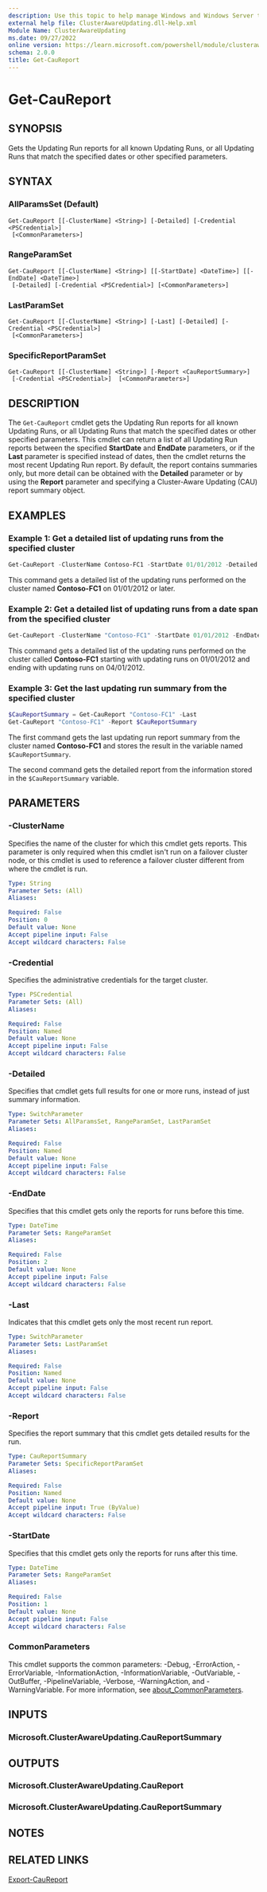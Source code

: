 ```yaml
---
description: Use this topic to help manage Windows and Windows Server technologies with Windows PowerShell.
external help file: ClusterAwareUpdating.dll-Help.xml
Module Name: ClusterAwareUpdating
ms.date: 09/27/2022
online version: https://learn.microsoft.com/powershell/module/clusterawareupdating/get-caureport?view=windowsserver2022-ps&wt.mc_id=ps-gethelp
schema: 2.0.0
title: Get-CauReport
---
```


# Get-CauReport

## SYNOPSIS
Gets the Updating Run reports for all known Updating Runs, or all Updating Runs that match the
specified dates or other specified parameters.

## SYNTAX

### AllParamsSet (Default)

```
Get-CauReport [[-ClusterName] <String>] [-Detailed] [-Credential <PSCredential>]
 [<CommonParameters>]
```

### RangeParamSet

```
Get-CauReport [[-ClusterName] <String>] [[-StartDate] <DateTime>] [[-EndDate] <DateTime>]
 [-Detailed] [-Credential <PSCredential>] [<CommonParameters>]
```

### LastParamSet

```
Get-CauReport [[-ClusterName] <String>] [-Last] [-Detailed] [-Credential <PSCredential>]
 [<CommonParameters>]
```

### SpecificReportParamSet

```
Get-CauReport [[-ClusterName] <String>] [-Report <CauReportSummary>]
 [-Credential <PSCredential>]  [<CommonParameters>]
```

## DESCRIPTION

The `Get-CauReport` cmdlet gets the Updating Run reports for all known Updating Runs, or all
Updating Runs that match the specified dates or other specified parameters. This cmdlet can return a
list of all Updating Run reports between the specified **StartDate** and **EndDate** parameters, or
if the **Last** parameter is specified instead of dates, then the cmdlet returns the most recent
Updating Run report. By default, the report contains summaries only, but more detail can be obtained
with the **Detailed** parameter or by using the **Report** parameter and specifying a Cluster-Aware
Updating (CAU) report summary object.

## EXAMPLES

### Example 1: Get a detailed list of updating runs from the specified cluster

```powershell
Get-CauReport -ClusterName Contoso-FC1 -StartDate 01/01/2012 -Detailed
```

This command gets a detailed list of the updating runs performed on the cluster named **Contoso-FC1**
on 01/01/2012 or later.

### Example 2: Get a detailed list of updating runs from a date span from the specified cluster

```powershell
Get-CauReport -ClusterName "Contoso-FC1" -StartDate 01/01/2012 -EndDate 04/01/2012 -Detailed
```

This command gets a detailed list of the updating runs performed on the cluster called **Contoso-FC1**
starting with updating runs on 01/01/2012 and ending with updating runs on 04/01/2012.

### Example 3: Get the last updating run summary from the specified cluster

```powershell
$CauReportSummary = Get-CauReport "Contoso-FC1" -Last
Get-CauReport "Contoso-FC1" -Report $CauReportSummary
```

The first command gets the last updating run report summary from the cluster named **Contoso-FC1** and
stores the result in the variable named `$CauReportSummary`.

The second command gets the detailed report from the information stored in the `$CauReportSummary`
variable.

## PARAMETERS

### -ClusterName

Specifies the name of the cluster for which this cmdlet gets reports. This parameter is only
required when this cmdlet isn't run on a failover cluster node, or this cmdlet is used to reference
a failover cluster different from where the cmdlet is run.

```yaml
Type: String
Parameter Sets: (All)
Aliases: 

Required: False
Position: 0
Default value: None
Accept pipeline input: False
Accept wildcard characters: False
```

### -Credential

Specifies the administrative credentials for the target cluster.

```yaml
Type: PSCredential
Parameter Sets: (All)
Aliases: 

Required: False
Position: Named
Default value: None
Accept pipeline input: False
Accept wildcard characters: False
```

### -Detailed

Specifies that cmdlet gets full results for one or more runs, instead of just summary information.

```yaml
Type: SwitchParameter
Parameter Sets: AllParamsSet, RangeParamSet, LastParamSet
Aliases: 

Required: False
Position: Named
Default value: None
Accept pipeline input: False
Accept wildcard characters: False
```

### -EndDate

Specifies that this cmdlet gets only the reports for runs before this time.

```yaml
Type: DateTime
Parameter Sets: RangeParamSet
Aliases: 

Required: False
Position: 2
Default value: None
Accept pipeline input: False
Accept wildcard characters: False
```

### -Last

Indicates that this cmdlet gets only the most recent run report.

```yaml
Type: SwitchParameter
Parameter Sets: LastParamSet
Aliases: 

Required: False
Position: Named
Default value: None
Accept pipeline input: False
Accept wildcard characters: False
```

### -Report

Specifies the report summary that this cmdlet gets detailed results for the run.

```yaml
Type: CauReportSummary
Parameter Sets: SpecificReportParamSet
Aliases: 

Required: False
Position: Named
Default value: None
Accept pipeline input: True (ByValue)
Accept wildcard characters: False
```

### -StartDate

Specifies that this cmdlet gets only the reports for runs after this time.

```yaml
Type: DateTime
Parameter Sets: RangeParamSet
Aliases: 

Required: False
Position: 1
Default value: None
Accept pipeline input: False
Accept wildcard characters: False
```

### CommonParameters

This cmdlet supports the common parameters: -Debug, -ErrorAction, -ErrorVariable,
-InformationAction, -InformationVariable, -OutVariable, -OutBuffer, -PipelineVariable, -Verbose,
-WarningAction, and -WarningVariable. For more information, see
[about_CommonParameters](/powershell/module/microsoft.powershell.core/about/about_commonparameters).

## INPUTS

### Microsoft.ClusterAwareUpdating.CauReportSummary

## OUTPUTS

### Microsoft.ClusterAwareUpdating.CauReport

### Microsoft.ClusterAwareUpdating.CauReportSummary

## NOTES

## RELATED LINKS

[Export-CauReport](export-caureport.md)
